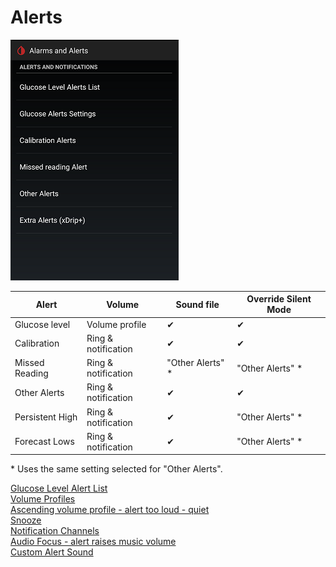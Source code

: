 # Alerts  
  
![](./images/Alerts.png)  
  
|  Alert |  Volume |  Sound file |  Override Silent Mode |  
| ----- | ------ | ---------- | -------------------- |  
| Glucose level | Volume profile | &#10004; | &#10004; |  
| Calibration | Ring & notification | &#10004; | &#10004; |  
| Missed Reading | Ring & notification | "Other Alerts" \* | "Other Alerts" \* | 
| Other Alerts | Ring & notification | &#10004; | &#10004; |  
| Persistent High | Ring & notification | &#10004; | "Other Alerts" \* |  
| Forecast Lows | Ring & notification | &#10004; | "Other Alerts" \* |  

\* Uses the same setting selected for "Other Alerts".  

  
[Glucose Level Alert List](./Glucose-level-alerts.md)  
[Volume Profiles](./Volume-profiles.md)  
[Ascending volume profile - alert too loud - quiet](./Ascending-volume-profile.md)  
[Snooze](./Snooze.md)  
[Notification Channels](./Notification-channels.md)  
[Audio Focus - alert raises music volume](./AudioFocus.md)  
[Custom Alert Sound](./Custom-Alert-Sound.md)  
  
